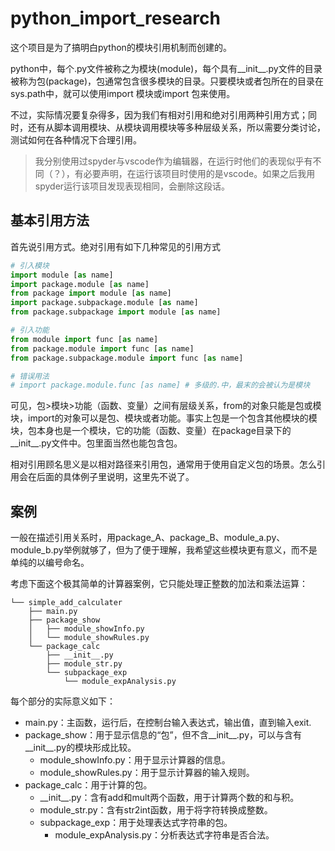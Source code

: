 # python_import_research

这个项目是为了搞明白python的模块引用机制而创建的。

python中，每个.py文件被称之为模块(module)，每个具有__init__.py文件的目录被称为包(package)，包通常包含很多模块的目录。只要模块或者包所在的目录在sys.path中，就可以使用import 模块或import 包来使用。

不过，实际情况要复杂得多，因为我们有相对引用和绝对引用两种引用方式；同时，还有从脚本调用模块、从模块调用模块等多种层级关系，所以需要分类讨论，测试如何在各种情况下合理引用。

> 我分别使用过spyder与vscode作为编辑器，在运行时他们的表现似乎有不同（？），有必要声明，在运行该项目时使用的是vscode。如果之后我用spyder运行该项目发现表现相同，会删除这段话。

## 基本引用方法

首先说引用方式。绝对引用有如下几种常见的引用方式

```python
# 引入模块
import module [as name] 
import package.module [as name] 
from package import module [as name] 
import package.subpackage.module [as name]
from package.subpackage import module [as name]

# 引入功能
from module import func [as name]
from package.module import func [as name]
from package.subpackage.module import func [as name]

# 错误用法
# import package.module.func [as name] # 多级的.中，最末的会被认为是模块
```

可见，包>模块>功能（函数、变量）之间有层级关系，from的对象只能是包或模块，import的对象可以是包、模块或者功能。事实上包是一个包含其他模块的模块，包本身也是一个模块，它的功能（函数、变量）在package目录下的\_\_init\_\_.py文件中。包里面当然也能包含包。

相对引用顾名思义是以相对路径来引用包，通常用于使用自定义包的场景。怎么引用会在后面的具体例子里说明，这里先不说了。

## 案例

一般在描述引用关系时，用package_A、package_B、module_a.py、module_b.py举例就够了，但为了便于理解，我希望这些模块更有意义，而不是单纯的以编号命名。

考虑下面这个极其简单的计算器案例，它只能处理正整数的加法和乘法运算：

```
└── simple_add_calculater
	├── main.py
    ├── package_show
    │   ├── module_showInfo.py
    │   └── module_showRules.py
    └── package_calc
    	├── __init__.py
    	├── module_str.py
    	└── subpackage_exp
    		└── module_expAnalysis.py
```

每个部分的实际意义如下：

- main.py：主函数，运行后，在控制台输入表达式，输出值，直到输入exit.
- package_show：用于显示信息的“包”，但不含\_\_init\_\_.py，可以与含有\_\_init\_\_.py的模块形成比较。
  - module_showInfo.py：用于显示计算器的信息。
  - module_showRules.py：用于显示计算器的输入规则。
- package_calc：用于计算的包。
  - \_\_init\_\_.py：含有add和mult两个函数，用于计算两个数的和与积。
  - module_str.py：含有str2int函数，用于将字符转换成整数。
  - subpackage_exp：用于处理表达式字符串的包。
    - module_expAnalysis.py：分析表达式字符串是否合法。